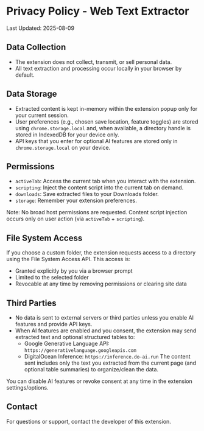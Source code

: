 # Privacy Policy - Web Text Extractor

Last Updated: 2025-08-09

## Data Collection
- The extension does not collect, transmit, or sell personal data.
- All text extraction and processing occur locally in your browser by default.

## Data Storage
- Extracted content is kept in-memory within the extension popup only for your current session.
- User preferences (e.g., chosen save location, feature toggles) are stored using `chrome.storage.local` and, when available, a directory handle is stored in IndexedDB for your device only.
- API keys that you enter for optional AI features are stored only in `chrome.storage.local` on your device.

## Permissions
- `activeTab`: Access the current tab when you interact with the extension.
- `scripting`: Inject the content script into the current tab on demand.
- `downloads`: Save extracted files to your Downloads folder.
- `storage`: Remember your extension preferences.
  
Note: No broad host permissions are requested. Content script injection occurs only on user action (via `activeTab` + `scripting`).

## File System Access
If you choose a custom folder, the extension requests access to a directory using the File System Access API. This access is:
- Granted explicitly by you via a browser prompt
- Limited to the selected folder
- Revocable at any time by removing permissions or clearing site data

## Third Parties
- No data is sent to external servers or third parties unless you enable AI features and provide API keys.
- When AI features are enabled and you consent, the extension may send extracted text and optional structured tables to:
  - Google Generative Language API: `https://generativelanguage.googleapis.com`
  - DigitalOcean Inference: `https://inference.do-ai.run`
  The content sent includes only the text you extracted from the current page (and optional table summaries) to organize/clean the data.

You can disable AI features or revoke consent at any time in the extension settings/options.

## Contact
For questions or support, contact the developer of this extension.



